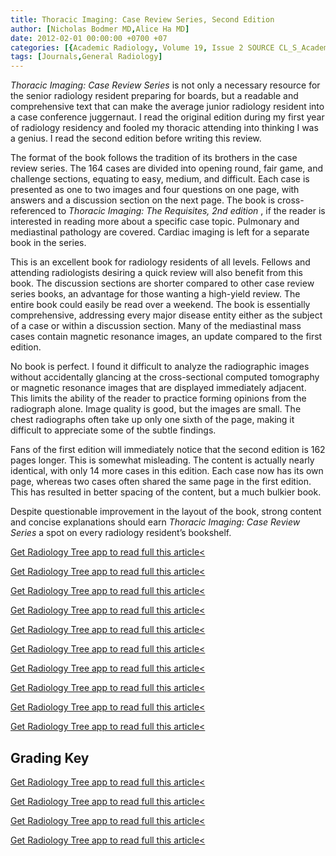```yaml
---
title: Thoracic Imaging: Case Review Series, Second Edition
author: [Nicholas Bodmer MD,Alice Ha MD]
date: 2012-02-01 00:00:00 +0700 +07
categories: [{Academic Radiology, Volume 19, Issue 2 SOURCE CL_S_AcademicRadiologyVolume19Issue2 1}]
tags: [Journals,General Radiology]
---
```

_Thoracic Imaging: Case Review Series_ is not only a necessary resource for the senior radiology resident preparing for boards, but a readable and comprehensive text that can make the average junior radiology resident into a case conference juggernaut. I read the original edition during my first year of radiology residency and fooled my thoracic attending into thinking I was a genius. I read the second edition before writing this review.

The format of the book follows the tradition of its brothers in the case review series. The 164 cases are divided into opening round, fair game, and challenge sections, equating to easy, medium, and difficult. Each case is presented as one to two images and four questions on one page, with answers and a discussion section on the next page. The book is cross-referenced to _Thoracic Imaging: The Requisites, 2nd edition_ , if the reader is interested in reading more about a specific case topic. Pulmonary and mediastinal pathology are covered. Cardiac imaging is left for a separate book in the series.

This is an excellent book for radiology residents of all levels. Fellows and attending radiologists desiring a quick review will also benefit from this book. The discussion sections are shorter compared to other case review series books, an advantage for those wanting a high-yield review. The entire book could easily be read over a weekend. The book is essentially comprehensive, addressing every major disease entity either as the subject of a case or within a discussion section. Many of the mediastinal mass cases contain magnetic resonance images, an update compared to the first edition.

No book is perfect. I found it difficult to analyze the radiographic images without accidentally glancing at the cross-sectional computed tomography or magnetic resonance images that are displayed immediately adjacent. This limits the ability of the reader to practice forming opinions from the radiograph alone. Image quality is good, but the images are small. The chest radiographs often take up only one sixth of the page, making it difficult to appreciate some of the subtle findings.

Fans of the first edition will immediately notice that the second edition is 162 pages longer. This is somewhat misleading. The content is actually nearly identical, with only 14 more cases in this edition. Each case now has its own page, whereas two cases often shared the same page in the first edition. This has resulted in better spacing of the content, but a much bulkier book.

Despite questionable improvement in the layout of the book, strong content and concise explanations should earn _Thoracic Imaging: Case Review Series_ a spot on every radiology resident’s bookshelf.

[Get Radiology Tree app to read full this article<](https://clinicalpub.com/app)

[Get Radiology Tree app to read full this article<](https://clinicalpub.com/app)

[Get Radiology Tree app to read full this article<](https://clinicalpub.com/app)

[Get Radiology Tree app to read full this article<](https://clinicalpub.com/app)

[Get Radiology Tree app to read full this article<](https://clinicalpub.com/app)

[Get Radiology Tree app to read full this article<](https://clinicalpub.com/app)

[Get Radiology Tree app to read full this article<](https://clinicalpub.com/app)

[Get Radiology Tree app to read full this article<](https://clinicalpub.com/app)

[Get Radiology Tree app to read full this article<](https://clinicalpub.com/app)

[Get Radiology Tree app to read full this article<](https://clinicalpub.com/app)

## Grading Key

[Get Radiology Tree app to read full this article<](https://clinicalpub.com/app)

[Get Radiology Tree app to read full this article<](https://clinicalpub.com/app)

[Get Radiology Tree app to read full this article<](https://clinicalpub.com/app)

[Get Radiology Tree app to read full this article<](https://clinicalpub.com/app)